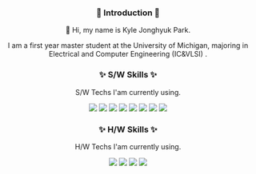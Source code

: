 <h3 align="center">🙌 Introduction 🙌</h3>
<div align="center">
👋 Hi, my name is Kyle Jonghyuk Park.

I am a first year master student at the University of Michigan, majoring in Electrical and Computer Engineering (IC&VLSI) .

<div align="center">
</div>

<h3 align="center">✨ S/W Skills ✨</h3>

<div align="center">
  
S/W Techs I'am currently using.

<img src="https://img.shields.io/badge/C/C++-A8B9CC?style=flat-square&logo=C&logoColor=white"/>
<img src="https://img.shields.io/badge/Verilog-20C997?style=flat-square&logo=Velog&logoColor=white"/>
<img src="https://img.shields.io/badge/SystemVerilog-2450B2?style=flat-square&logo=vega&logoColor=white"/>
<img src="https://img.shields.io/badge/Python-3776AB?style=flat-square&logo=Python&logoColor=white"/>
<img src="https://img.shields.io/badge/Cadence Virtuoso-E01F27?style=flat-square&logo=Xilinx&logoColor=white"/>
<img src="https://img.shields.io/badge/Matlab-5A6AB1?style=flat-square&logo=Monster&logoColor=white"/>
<img src="https://img.shields.io/badge/Linux-FCC624?style=flat-square&logo=Linux&logoColor=white"/>
<img src="https://img.shields.io/badge/TensorFlow-FF6F00?style=flat-square&logo=tensorflow&logoColor=white"/>

</div>

<h3 align="center">✨ H/W Skills ✨</h3>

<div align="center"> 
  
H/W Techs I'am currently using.

<img src="https://img.shields.io/badge/Xilinx FPGA-E01F27E?style=flat-square&logo=Xilinx&logoColor=white"/>
<img src="https://img.shields.io/badge/Arduino-00878F?style=flat-square&logo=Arduino&logoColor=white"/>
<img src="https://img.shields.io/badge/RaspberryPi-A22846?style=flat-square&logo=RaspberryPi&logoColor=white"/>
<img src="https://img.shields.io/badge/Adalm Pluto-FF4F64?style=flat-square&logo=simpleanalytics&logoColor=white"/>

</div>
